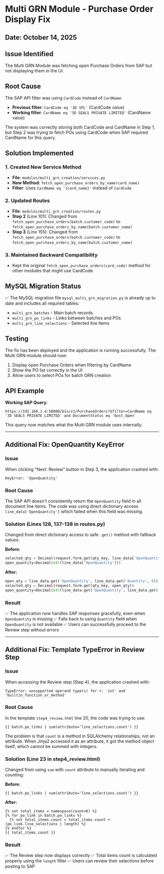 # Multi GRN Module - Purchase Order Display Fix

## Date: October 14, 2025

## Issue Identified
The Multi GRN Module was fetching open Purchase Orders from SAP but not displaying them in the UI.

## Root Cause
The SAP API filter was using `CardCode` instead of `CardName`:
- **Previous filter**: `CardCode eq '3D SPL'` (CardCode value)
- **Working filter**: `CardName eq '3D SEALS PRIVATE LIMITED'` (CardName value)

The system was correctly storing both CardCode and CardName in Step 1, but Step 2 was trying to fetch POs using CardCode when SAP required CardName for this query.

## Solution Implemented

### 1. Created New Service Method
- **File**: `modules/multi_grn_creation/services.py`
- **New Method**: `fetch_open_purchase_orders_by_name(card_name)`
- **Filter**: Uses `CardName eq '{card_name}'` instead of `CardCode`

### 2. Updated Routes
- **File**: `modules/multi_grn_creation/routes.py`
- **Step 2** (Line 101): Changed from `fetch_open_purchase_orders(batch.customer_code)` to `fetch_open_purchase_orders_by_name(batch.customer_name)`
- **Step 3** (Line 155): Changed from `fetch_open_purchase_orders(batch.customer_code)` to `fetch_open_purchase_orders_by_name(batch.customer_name)`

### 3. Maintained Backward Compatibility
- Kept the original `fetch_open_purchase_orders(card_code)` method for other modules that might use CardCode

## MySQL Migration Status
✅ The MySQL migration file `mysql_multi_grn_migration.py` is already up to date and includes all required tables:
- `multi_grn_batches` - Main batch records
- `multi_grn_po_links` - Links between batches and POs
- `multi_grn_line_selections` - Selected line items

## Testing
The fix has been deployed and the application is running successfully. The Multi GRN module should now:
1. Display open Purchase Orders when filtering by CardName
2. Show the PO list correctly in the UI
3. Allow users to select POs for batch GRN creation

## API Example
**Working SAP Query**:
```
https://192.168.1.4:50000/b1s/v1/PurchaseOrders?$filter=CardName eq '3D SEALS PRIVATE LIMITED' and DocumentStatus eq 'bost_Open'
```

This query now matches what the Multi GRN module uses internally.

---

## Additional Fix: OpenQuantity KeyError

### Issue
When clicking "Next: Review" button in Step 3, the application crashed with:
```
KeyError: 'OpenQuantity'
```

### Root Cause
The SAP API doesn't consistently return the `OpenQuantity` field in all document line items. The code was using direct dictionary access `line_data['OpenQuantity']` which failed when this field was missing.

### Solution (Lines 128, 137-138 in routes.py)
Changed from direct dictionary access to safe `.get()` method with fallback values:

**Before:**
```python
selected_qty = Decimal(request.form.get(qty_key, line_data['OpenQuantity']))
open_quantity=Decimal(str(line_data['OpenQuantity']))
```

**After:**
```python
open_qty = line_data.get('OpenQuantity', line_data.get('Quantity', 0))
selected_qty = Decimal(request.form.get(qty_key, open_qty))
open_quantity=Decimal(str(line_data.get('OpenQuantity', line_data.get('Quantity', 0))))
```

### Result
✅ The application now handles SAP responses gracefully, even when `OpenQuantity` is missing
✅ Falls back to using `Quantity` field when `OpenQuantity` is not available
✅ Users can successfully proceed to the Review step without errors

---

## Additional Fix: Template TypeError in Review Step

### Issue
When accessing the Review step (Step 4), the application crashed with:
```
TypeError: unsupported operand type(s) for +: 'int' and 'builtin_function_or_method'
```

### Root Cause
In the template `step4_review.html` line 20, the code was trying to use:
```jinja
{{ batch.po_links | sum(attribute='line_selections.count') }}
```

The problem is that `count` is a method in SQLAlchemy relationships, not an attribute. When Jinja2 accessed it as an attribute, it got the method object itself, which cannot be summed with integers.

### Solution (Line 23 in step4_review.html)
Changed from using `sum` with `count` attribute to manually iterating and counting:

**Before:**
```jinja
{{ batch.po_links | sum(attribute='line_selections.count') }}
```

**After:**
```jinja
{% set total_items = namespace(count=0) %}
{% for po_link in batch.po_links %}
  {% set total_items.count = total_items.count + (po_link.line_selections | length) %}
{% endfor %}
{{ total_items.count }}
```

### Result
✅ The Review step now displays correctly
✅ Total items count is calculated properly using the `length` filter
✅ Users can review their selections before posting to SAP
